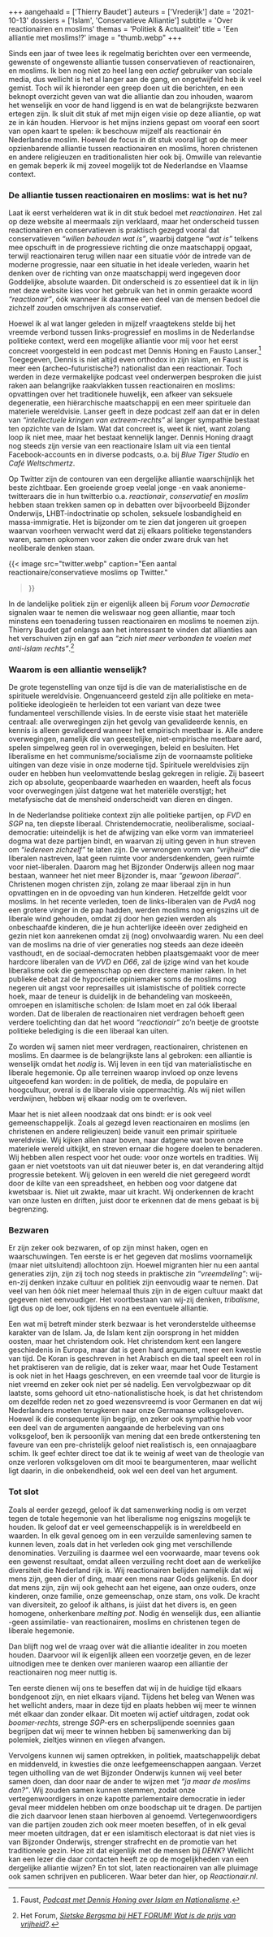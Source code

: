 +++
aangehaald = ['Thierry Baudet']
auteurs = ['Vrederijk']
date = '2021-10-13'
dossiers = ['Islam', 'Conservatieve Alliantie']
subtitle = 'Over reactionairen en moslims'
themas = 'Politiek & Actualiteit'
title = 'Een alliantie met moslims!?'
image = "thumb.webp"
+++


Sinds een jaar of twee lees ik regelmatig berichten over een vermeende, gewenste of ongewenste alliantie tussen conservatieven of reactionairen, en moslims. Ik ben nog niet zo heel lang een _actief_ gebruiker van sociale media, dus wellicht is het al langer aan de gang, en ongetwijfeld heb ik veel gemist. Toch wil ik hieronder een greep doen uit die berichten, en een beknopt overzicht geven van wat die alliantie dan zou inhouden, waarom het wenselijk en voor de hand liggend is en wat de belangrijkste bezwaren ertegen zijn. Ik sluit dit stuk af met mijn eigen visie op deze alliantie, op wat ze in kán houden. Hiervoor is het mijns inziens gepast om vooraf een soort van open kaart te spelen: ik beschouw mijzelf als reactionair én Nederlandse moslim. Hoewel de focus in dit stuk vooral ligt op de meer opzienbarende alliantie tussen reactionairen en moslims, horen christenen en andere religieuzen en traditionalisten hier ook bij. Omwille van relevantie en gemak beperk ik mij zoveel mogelijk tot de Nederlandse en Vlaamse context. 


### De alliantie tussen reactionairen en moslims: wat is het nu? 

Laat ik eerst verhelderen wat ik in dit stuk bedoel met _reactionairen_. Het zal op deze website al meermaals zijn verklaard, maar het onderscheid tussen reactionairen en conservatieven is praktisch gezegd vooral dat conservatieven _“willen behouden wat is”_, waarbij datgene _“wat is”_ telkens mee opschuift in de progressieve richting die onze maatschappij opgaat, terwijl reactionairen terug willen naar een situatie vóór de intrede van de moderne progressie, naar een situatie in het ideale verleden, waarin het denken over de richting van onze maatschappij werd ingegeven door Goddelijke, absolute waarden. Dit onderscheid is zo essentieel dat ik in lijn met deze website kies voor het gebruik van het in onmin geraakte woord _“reactionair”_, óók wanneer ik daarmee een deel van de mensen bedoel die zichzelf zouden omschrijven als conservatief. 

Hoewel ik al wat langer geleden in mijzelf vraagtekens stelde bij het vreemde verbond tussen links-progressief en moslims in de Nederlandse politieke context, werd een mogelijke alliantie voor mij voor het eerst concreet voorgesteld in een podcast met Dennis Honing en Fausto Lanser.[^1] Toegegeven, Dennis is niet altijd even orthodox in zijn islam, en Faust is meer een (archeo-futuristische?) nationalist dan een reactionair. Toch werden in deze vermakelijke podcast veel onderwerpen besproken die juist raken aan belangrijke raakvlakken tussen reactionairen en moslims: opvattingen over het traditionele huwelijk, een afkeer van seksuele degeneratie, een hiërarchische maatschappij en een meer spirituele dan materiele wereldvisie. Lanser geeft in deze podcast zelf aan dat er in delen van _“intellectuele kringen van extreem-rechts”_ al langer sympathie bestaat ten opzichte van de Islam. Wat dat concreet is, weet ik niet, want zolang loop ik niet mee, maar het bestaat kennelijk langer. Dennis Honing draagt nog steeds zijn versie van een reactionaire Islam uit via een tiental Facebook-accounts en in diverse podcasts, o.a. bij _Blue Tiger Studio_ en _Café Weltschmertz_. 

Op Twitter zijn de contouren van een dergelijke alliantie waarschijnlijk het beste zichtbaar. Een groeiende groep veelal jonge -en vaak anonieme- twitteraars die in hun twitterbio o.a. _reactionair_, _conservatief_ en _moslim_ hebben staan trekken samen op in debatten over bijvoorbeeld Bijzonder Onderwijs, LHBT-indoctrinatie op scholen, seksuele losbandigheid en massa-immigratie. Het is bijzonder om te zien dat jongeren uit groepen waarvan voorheen verwacht werd dat zij elkaars politieke tegenstanders waren, samen opkomen voor zaken die onder zware druk van het neoliberale denken staan. 

{{< image
	src="twitter.webp"
	caption="Een aantal reactionaire/conservatieve moslims op Twitter."
>}}

In de landelijke politiek zijn er eigenlijk alleen bij _Forum voor Democratie_ signalen waar te nemen die weliswaar nog geen alliantie, maar toch minstens een toenadering tussen reactionairen en moslims te noemen zijn. Thierry Baudet gaf onlangs aan het interessant te vinden dat allianties aan het verschuiven zijn en gaf aan _“zich niet meer verbonden te voelen met anti-islam rechts”_.[^2] 


### Waarom is een alliantie wenselijk?

De grote tegenstelling van onze tijd is die van de materialistische en de spirituele wereldvisie. Ongenuanceerd gesteld zijn alle politieke en meta-politieke ideologieën te herleiden tot een variant van deze twee fundamenteel verschillende visies. In de eerste visie staat het materiële centraal: alle overwegingen zijn het gevolg van gevalideerde kennis, en kennis is alleen gevalideerd wanneer het empirisch meetbaar is. Alle andere overwegingen, namelijk die van geestelijke, niet-empirische meetbare aard, spelen simpelweg geen rol in overwegingen, beleid en besluiten. Het liberalisme en het communisme/socialisme zijn de voornaamste politieke uitingen van deze visie in onze moderne tijd. Spirituele wereldvisies zijn ouder en hebben hun veelomvattende beslag gekregen in religie. Zij baseert zich op absolute, geopenbaarde waarheden en waarden, heeft als focus voor overwegingen júist datgene wat het materiële overstijgt; het metafysische dat de mensheid onderscheidt van dieren en dingen.  

In de Nederlandse politieke context zijn alle politieke partijen, op _FVD_ en _SGP_ na, ten diepste liberaal. Christendemocratie, neoliberalisme, sociaal-democratie: uiteindelijk is het de afwijzing van elke vorm van immaterieel dogma wat deze partijen bindt, en waarvan zij uiting geven in hun streven om _“iedereen zichzelf”_ te laten zijn. De verwrongen vorm van _“vrijheid”_ die liberalen nastreven, laat geen ruimte voor andersdenkenden, geen ruimte voor niet-liberalen. Daarom mag het Bijzonder Onderwijs alleen nog maar bestaan, wanneer het niet meer Bijzonder is, maar _“gewoon liberaal”_. Christenen mogen christen zijn, zolang ze maar liberaal zijn in hun opvattingen en in de opvoeding van hun kinderen. Hetzelfde geldt voor moslims. In het recente verleden, toen de links-liberalen van de _PvdA_ nog een grotere vinger in de pap hadden, werden moslims nog enigszins uit de liberale wind gehouden, omdat zij door hen gezien werden als onbeschaafde kinderen, die je hun achterlijke ideeën over zedigheid en gezin niet kon aanrekenen omdat zij (nog) onvolwaardig waren. Nu een deel van de moslims na drie of vier generaties nog steeds aan deze ideeën vasthoudt, en de sociaal-democraten hebben plaatsgemaakt voor de meer hardcore liberalen van de _VVD_ en _D66_, zal de ijzige wind van het koude liberalisme ook die gemeenschap op een directere manier raken. In het publieke debat zal de hypocriete opiniemaker soms de moslims nog negeren uit angst voor represailles uit islamistische of politiek correcte hoek, maar de teneur is duidelijk in de behandeling van moskeeën, omroepen en islamitische scholen: de Islam moet en zal óók liberaal worden. Dat de liberalen de reactionairen niet verdragen behoeft geen verdere toelichting dan dat het woord _“reactionair”_ zo’n beetje de grootste politieke belediging is die een liberaal kan uiten.  

Zo worden wij samen niet meer verdragen, reactionairen, christenen en moslims. En daarmee is de belangrijkste lans al gebroken: een alliantie is wenselijk omdat het _nodig_ is. Wij leven in een tijd van materialistische en liberale hegemonie. Op alle terreinen waarop invloed op onze levens uitgeoefend kan worden: in de politiek, de media, de populaire en hoogcultuur, overal is de liberale visie oppermachtig. Als wij niet willen verdwijnen, hebben wij elkaar nodig om te overleven.  

Maar het is niet alleen noodzaak dat ons bindt: er is ook veel gemeenschappelijk. Zoals al gezegd leven reactionairen en moslims (en christenen en andere religieuzen) beide vanuit een primair spirituele wereldvisie. Wij kijken allen naar boven, naar datgene wat boven onze materiele wereld uitkijkt, en streven ernaar die hogere doelen te benaderen. Wij hebben allen respect voor het oude: voor onze wortels en tradities. Wij gaan er niet voetstoots van uit dat nieuwer beter is, en dat verandering altijd progressie betekent. Wij geloven in een wereld die niet geregeerd wordt door de kilte van een spreadsheet, en hebben oog voor datgene dat kwetsbaar is. Niet uit zwakte, maar uit kracht. Wij onderkennen de kracht van onze lusten en driften, juist door te erkennen dat de mens gebaat is bij begrenzing.  


### Bezwaren 

Er zijn zeker ook bezwaren, of op zijn minst haken, ogen en waarschuwingen. Ten eerste is er het gegeven dat moslims voornamelijk (maar niet uitsluitend) allochtoon zijn. Hoewel migranten hier nu een aantal generaties zijn, zijn zij toch nog steeds in praktische zin _“vreemdeling”_: wij-en-zij denken inzake cultuur en politiek zijn eenvoudig waar te nemen. Dat veel van hen óók niet meer helemaal thuis zijn in de eigen cultuur maakt dat gegeven niet eenvoudiger. Het voortbestaan van wij-zij denken, _tribalisme_, ligt dus op de loer, ook tijdens en na een eventuele alliantie.  

Een wat mij betreft minder sterk bezwaar is het veronderstelde uitheemse karakter van de Islam. Ja, de Islam kent zijn oorsprong in het midden oosten, maar het christendom ook. Het christendom kent een langere geschiedenis in Europa, maar dat is geen hard argument, meer een kwestie van tijd. De Koran is geschreven in het Arabisch en die taal speelt een rol in het praktiseren van de religie, dat is zeker waar, maar het Oude Testament is ook niet in het Haags geschreven, en een vreemde taal voor de liturgie is niet vreemd en zeker ook niet per sé nadelig. Een vervolgbezwaar op dit laatste, soms gehoord uit etno-nationalistische hoek, is dat het christendom om dezelfde reden net zo goed wezensvreemd is voor Germanen en dat wij Nederlanders moeten terugkeren naar onze Germaanse volksgeloven. Hoewel ik die consequente lijn begrijp, en zeker ook sympathie heb voor een deel van de argumenten aangaande de herbeleving van ons volksgeloof, ben ik persoonlijk van mening dat een brede ontkerstening ten faveure van een pre-christelijk geloof niet realistisch is, een onnajaagbare schim. Ik geef echter direct toe dat ik te weinig af weet van de theologie van onze verloren volksgeloven om dit mooi te beargumenteren, maar wellicht ligt daarin, in die onbekendheid, ook wel een deel van het argument. 


### Tot slot

Zoals al eerder gezegd, geloof ik dat samenwerking nodig is om verzet tegen de totale hegemonie van het liberalisme nog enigszins mogelijk te houden. Ik geloof dat er veel gemeenschappelijk is in wereldbeeld en waarden. In elk geval genoeg om in een verzuilde samenleving samen te kunnen leven, zoals dat in het verleden ook ging met verschillende denominaties. Verzuiling is daarmee wel een voorwaarde, maar tevens ook een gewenst resultaat, omdat alleen verzuiling recht doet aan de werkelijke diversiteit die Nederland rijk is. Wij reactionairen belijden namelijk dat wij mens zijn, geen dier of ding, maar een mens naar Gods gelijkenis. En door dat mens zijn, zijn wij ook gehecht aan het eigene, aan onze ouders, onze kinderen, onze familie, onze gemeenschap, onze stam, ons volk. De kracht van diversiteit, zo geloof ik althans, is júist dat het divers is, en geen homogene, onherkenbare _melting pot_. Nodig én wenselijk dus, een alliantie -geen assimilatie- van reactionairen, moslims en christenen tegen de liberale hegemonie.

Dan blijft nog wel de vraag over wát die alliantie idealiter in zou moeten houden. Daarvoor wil ik eigenlijk alleen een voorzetje geven, en de lezer uitnodigen mee te denken over manieren waarop een alliantie der reactionairen nog meer nuttig is. 

Ten eerste dienen wij ons te beseffen dat wij in de huidige tijd elkaars bondgenoot zijn, en niet elkaars vijand. Tijdens het beleg van Wenen was het wellicht anders, maar in deze tijd en plaats hebben wij meer te winnen mét elkaar dan zonder elkaar. Dit moeten wij actief uitdragen, zodat ook _boomer-rechts_, strenge _SGP_-ers en scherpslijpende soennies gaan begrijpen dat wij meer te winnen hebben bij samenwerking dan bij polemiek, zieltjes winnen en vliegen afvangen. 

Vervolgens kunnen wij samen optrekken, in politiek, maatschappelijk debat en middenveld, in kwesties die onze leefgemeenschappen aangaan. Verzet tegen uitholling van de wet Bijzonder Onderwijs kunnen wij veel beter samen doen, dan door naar de ander te wijzen met _“ja maar de moslims dan?”_. Wij zouden samen kunnen stemmen, zodat onze vertegenwoordigers in onze kapotte parlementaire democratie in ieder geval meer middelen hebben om onze boodschap uit te dragen. De partijen die zich daarvoor lenen staan hierboven al genoemd. Vertegenwoordigers van die partijen zouden zich ook meer moeten beseffen, of in elk geval meer moeten uitdragen, dat er een islamitisch electoraat is dat niet vies is van Bijzonder Onderwijs, strenger strafrecht en de promotie van het traditionele gezin. Hoe zit dat eigenlijk met de mensen bij _DENK_? Wellicht kan een lezer die daar contacten heeft ze op de mogelijkheden van een dergelijke alliantie wijzen? En tot slot, laten reactionairen van alle pluimage ook samen schrijven en publiceren. Waar beter dan hier, op _Reactionair.nl_. 


[^1]: Faust, _[Podcast met Dennis Honing over Islam en Nationalisme](https://www.youtube.com/watch?v=DlGoHe7ckxI)_.
[^2]: Het Forum, _[Sietske Bergsma bij HET FORUM! Wat is de prijs van vrijheid?](https://www.youtube.com/watch?t=636)_.
